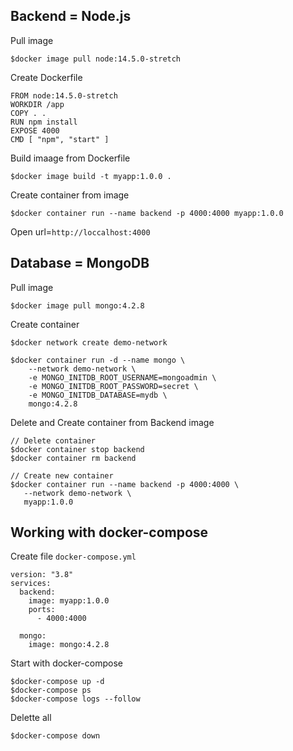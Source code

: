 ## Backend = Node.js

Pull image

```
$docker image pull node:14.5.0-stretch
```

Create Dockerfile

```
FROM node:14.5.0-stretch
WORKDIR /app
COPY . .
RUN npm install
EXPOSE 4000
CMD [ "npm", "start" ]
```

Build imaage from Dockerfile

```
$docker image build -t myapp:1.0.0 .
```

Create container from image

```
$docker container run --name backend -p 4000:4000 myapp:1.0.0
```

Open url=`http://loccalhost:4000`

## Database = MongoDB

Pull image

```
$docker image pull mongo:4.2.8
```

Create container

```
$docker network create demo-network

$docker container run -d --name mongo \
    --network demo-network \
    -e MONGO_INITDB_ROOT_USERNAME=mongoadmin \
    -e MONGO_INITDB_ROOT_PASSWORD=secret \
    -e MONGO_INITDB_DATABASE=mydb \
    mongo:4.2.8
```

Delete and Create container from Backend image

```
// Delete container
$docker container stop backend
$docker container rm backend

// Create new container
$docker container run --name backend -p 4000:4000 \
   --network demo-network \
   myapp:1.0.0
```

## Working with docker-compose

Create file `docker-compose.yml`

```
version: "3.8"
services:
  backend:
    image: myapp:1.0.0
    ports:
      - 4000:4000

  mongo:
    image: mongo:4.2.8

```

Start with docker-compose

```
$docker-compose up -d
$docker-compose ps
$docker-compose logs --follow
```

Delette all

```
$docker-compose down
```
